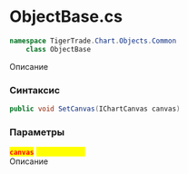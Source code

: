 
# ObjectBase.cs
```csharp
namespace TigerTrade.Chart.Objects.Common  
    class ObjectBase
```

Описание

### Синтаксис
```csharp
public void SetCanvas(IChartCanvas canvas)
```

### Параметры
<mark style="color:red;">**`canvas`**</mark> <mark style="color:yellow;">`IChartCanvas`</mark>  
 Описание  
  

                    
                    